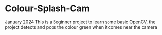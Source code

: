 # Colour-Splash-Cam
January 2024
This is a Beginner project to learn some basic OpenCV, the project detects and pops the colour green when it comes near the camera
